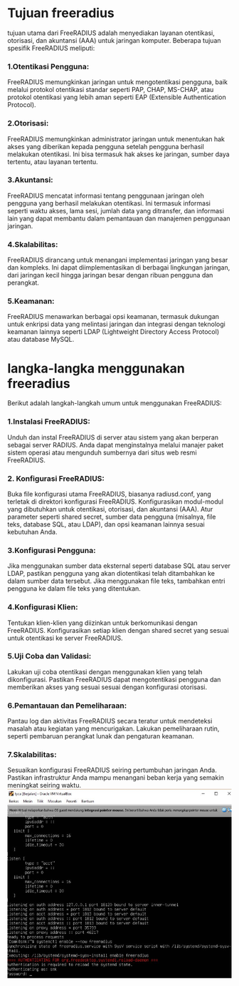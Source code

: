 # Tujuan freeradius
tujuan utama dari FreeRADIUS adalah menyediakan layanan otentikasi, otorisasi, dan akuntansi (AAA) untuk jaringan komputer. Beberapa tujuan spesifik FreeRADIUS meliputi:
### 1.Otentikasi Pengguna: 
FreeRADIUS memungkinkan jaringan untuk mengotentikasi pengguna, baik melalui protokol otentikasi standar seperti PAP, CHAP, MS-CHAP, atau protokol otentikasi yang lebih aman seperti EAP (Extensible Authentication Protocol).
### 2.Otorisasi: 
FreeRADIUS memungkinkan administrator jaringan untuk menentukan hak akses yang diberikan kepada pengguna setelah pengguna berhasil melakukan otentikasi. Ini bisa termasuk hak akses ke jaringan, sumber daya tertentu, atau layanan tertentu.
### 3.Akuntansi:
FreeRADIUS mencatat informasi tentang penggunaan jaringan oleh pengguna yang berhasil melakukan otentikasi. Ini termasuk informasi seperti waktu akses, lama sesi, jumlah data yang ditransfer, dan informasi lain yang dapat membantu dalam pemantauan dan manajemen penggunaan jaringan.
### 4.Skalabilitas: 
FreeRADIUS dirancang untuk menangani implementasi jaringan yang besar dan kompleks. Ini dapat diimplementasikan di berbagai lingkungan jaringan, dari jaringan kecil hingga jaringan besar dengan ribuan pengguna dan perangkat.
### 5.Keamanan: 
FreeRADIUS menawarkan berbagai opsi keamanan, termasuk dukungan untuk enkripsi data yang melintasi jaringan dan integrasi dengan teknologi keamanan lainnya seperti LDAP (Lightweight Directory Access Protocol) atau database MySQL.
# langka-langka menggunakan freeradius
Berikut adalah langkah-langkah umum untuk menggunakan FreeRADIUS:
### 1.Instalasi FreeRADIUS:
Unduh dan instal FreeRADIUS di server atau sistem yang akan berperan sebagai server RADIUS. Anda dapat menginstalnya melalui manajer paket sistem operasi atau mengunduh sumbernya dari situs web resmi FreeRADIUS.
### 2. Konfigurasi FreeRADIUS:
Buka file konfigurasi utama FreeRADIUS, biasanya radiusd.conf, yang terletak di direktori konfigurasi FreeRADIUS.
Konfigurasikan modul-modul yang dibutuhkan untuk otentikasi, otorisasi, dan akuntansi (AAA).
Atur parameter seperti shared secret, sumber data pengguna (misalnya, file teks, database SQL, atau LDAP), dan opsi keamanan lainnya sesuai kebutuhan Anda.
### 3.Konfigurasi Pengguna:
Jika menggunakan sumber data eksternal seperti database SQL atau server LDAP, pastikan pengguna yang akan diotentikasi telah ditambahkan ke dalam sumber data tersebut.
Jika menggunakan file teks, tambahkan entri pengguna ke dalam file teks yang ditentukan.
### 4.Konfigurasi Klien:
Tentukan klien-klien yang diizinkan untuk berkomunikasi dengan FreeRADIUS.
Konfigurasikan setiap klien dengan shared secret yang sesuai untuk otentikasi ke server FreeRADIUS.
### 5.Uji Coba dan Validasi:
Lakukan uji coba otentikasi dengan menggunakan klien yang telah dikonfigurasi.
Pastikan FreeRADIUS dapat mengotentikasi pengguna dan memberikan akses yang sesuai sesuai dengan konfigurasi otorisasi.
### 6.Pemantauan dan Pemeliharaan:
Pantau log dan aktivitas FreeRADIUS secara teratur untuk mendeteksi masalah atau kegiatan yang mencurigakan.
Lakukan pemeliharaan rutin, seperti pembaruan perangkat lunak dan pengaturan keamanan.
### 7.Skalabilitas:
Sesuaikan konfigurasi FreeRADIUS seiring pertumbuhan jaringan Anda.
Pastikan infrastruktur Anda mampu menangani beban kerja yang semakin meningkat seiring waktu.
![assets](assets/Capture.JPG2024-03-05-freeradius.JPG)

